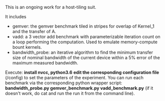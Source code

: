 This is an ongoing work for a host-tiling suit. 

It includes 
- gemver: the gemver benchmark tiled in stripes for overlap of Kernel_1 and the transfer of A.
- vadd: a 3 vector add benchmark with parameterizable iteration count on a loop performing the computation. Used to emulate memory-compute bount kernels.
- bandwidth_probe: an iterative algorithm to find the minimum transfer size of nominal bandwidth of the current device within a 5% error of the maximum measured bandwidth.

Execute:
**install nvcc, python3.6**
**edit the corresponding configuration file** (/config) to set the parameters of the experiment.
You can run each benchmark via the corresponding python wrapper script: **bandwidth_probe.py  gemver_benchmark.py vadd_benchmark.py** (if it doesn't work, do cat and run the run it from the command line).
